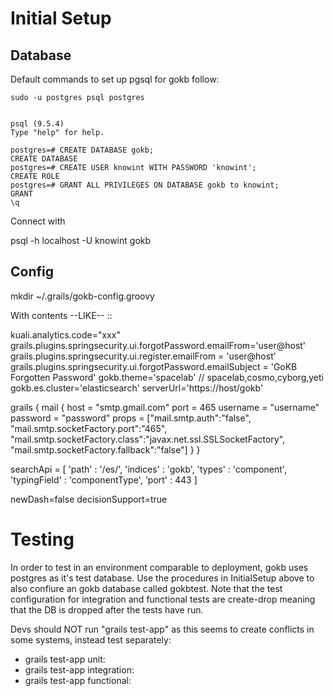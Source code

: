 

# Initial Setup

## Database

Default commands to set up pgsql for gokb follow:

    sudo -u postgres psql postgres


    psql (9.5.4)
    Type "help" for help.

    postgres=# CREATE DATABASE gokb;
    CREATE DATABASE
    postgres=# CREATE USER knowint WITH PASSWORD 'knowint';
    CREATE ROLE
    postgres=# GRANT ALL PRIVILEGES ON DATABASE gokb to knowint;
    GRANT
    \q


Connect with

psql -h localhost -U knowint gokb

## Config

mkdir ~/.grails/gokb-config.groovy


With contents --LIKE-- ::

kuali.analytics.code="xxx"
grails.plugins.springsecurity.ui.forgotPassword.emailFrom='user@host'
grails.plugins.springsecurity.ui.register.emailFrom = 'user@host'
grails.plugins.springsecurity.ui.forgotPassword.emailSubject = 'GoKB Forgotten Password'
gokb.theme='spacelab'  // spacelab,cosmo,cyborg,yeti
gokb.es.cluster='elasticsearch'
serverUrl='https://host/gokb'

grails {
  mail {
    host = "smtp.gmail.com"
    port = 465
    username = "username"
    password = "password"
    props = ["mail.smtp.auth":"false",
             "mail.smtp.socketFactory.port":"465",
             "mail.smtp.socketFactory.class":"javax.net.ssl.SSLSocketFactory",
             "mail.smtp.socketFactory.fallback":"false"]
  }
}

searchApi = [
  'path'        : '/es/',
  'indices'     : 'gokb',
  'types'       : 'component',
  'typingField' : 'componentType',
  'port'        : 443
]

newDash=false
decisionSupport=true



# Testing

In order to test in an environment comparable to deployment, gokb uses postgres as it's test database. Use the procedures in InitialSetup above to also confiure an gokb database called gokbtest.
Note that the test configuration for integration and functional tests are create-drop meaning that the DB is dropped after the tests have run.

Devs should NOT run "grails test-app" as this seems to create conflicts in some systems, instead test separately:
* grails test-app unit:
* grails test-app integration:
* grails test-app functional:
